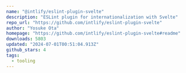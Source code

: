 ```yaml
---
name: "@intlify/eslint-plugin-svelte"
description: "ESLint plugin for internationalization with Svelte"
repo_url: "https://github.com/intlify/eslint-plugin-svelte"
author: "Yosuke Ota"
homepage: "https://github.com/intlify/eslint-plugin-svelte#readme"
downloads: 5803
updated: "2024-07-01T00:51:04.913Z"
github_stars: 4
tags: 
  - tooling
---
```

